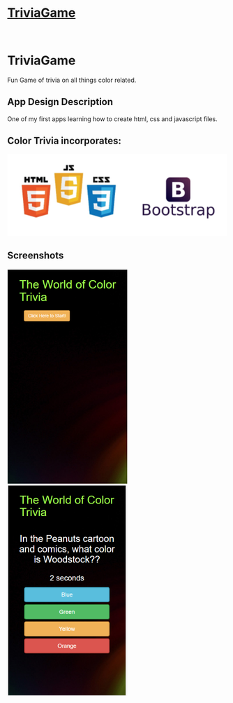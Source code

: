 # <a href="https://writesandy.github.io/TriviaGame/u">TriviaGame</a>

<br>

# TriviaGame

Fun Game of trivia on all things color related.

## App Design Description

One of my first apps learning how to create html, css and javascript files.

## Color Trivia incorporates:

<img src = "./assets/images/logos.png" width="550">

## Screenshots

<img src = "./assets/images/color-trivia-1.png" width="275">
<br>
<img src = "./assets/images/color-trivia-2.png" width="275">
